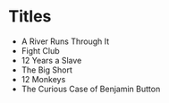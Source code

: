 
# Titles

- A River Runs Through It
- Fight Club
- 12 Years a Slave
- The Big Short
- 12 Monkeys
- The Curious Case of Benjamin Button



